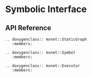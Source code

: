 Symbolic Interface
==================

API Reference
-------------
```eval_rst
.. doxygenclass:: mxnet::StaticGraph
   :members:

.. doxygenclass:: mxnet::Symbol
   :members:

.. doxygenclass:: mxnet::Executor
   :members:
```